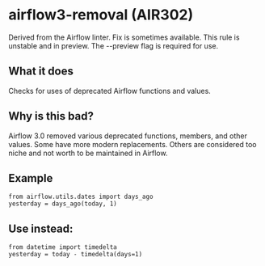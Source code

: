 # airflow3-removal (AIR302)
Derived from the Airflow linter.
Fix is sometimes available.
This rule is unstable and in preview. The --preview flag is required for use.
## What it does
Checks for uses of deprecated Airflow functions and values.
## Why is this bad?
Airflow 3.0 removed various deprecated functions, members, and other
values. Some have more modern replacements. Others are considered too niche
and not worth to be maintained in Airflow.
## Example
```
from airflow.utils.dates import days_ago
yesterday = days_ago(today, 1)
```
## Use instead:
```
from datetime import timedelta
yesterday = today - timedelta(days=1)
```